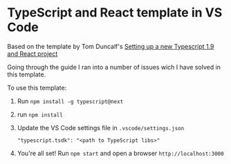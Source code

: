 # TypeScript and React template in VS Code #

Based on the template by Tom Duncalf's [Setting up a new Typescript 1.9 and React project](http://blog.tomduncalf.com/posts/setting-up-typescript-and-react/)

Going through the guide I ran into a number of issues wich I have solved in this template.

To use this template:
1. Run `npm install -g typescript@next`
2. run `npm install`
3. Update the VS Code settings file in `.vscode/settings.json`

   `"typescript.tsdk": "<path to TypeScript libs>"` 

4. You're all set! Run `npm start` and open a browser `http://localhost:3000` 
